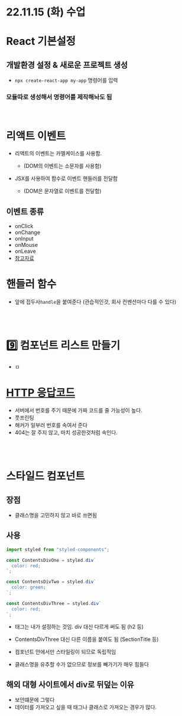 # 22.11.15 (화) 수업

# React 기본설정

## 개발환경 설정 & 새로운 프로젝트 생성

- `npx create-react-app my-app` 명령어를 입력

### 모듈따로 생성해서 명령어를 제작해놔도 됨

<br>

# 리액트 이벤트

- 리액트의 이벤트는 카멜케이스를 사용함.

  - (DOM의 이벤트는 소문자를 사용함)

- JSX를 사용하여 함수로 이벤트 핸들러를 전달함
  - (DOM은 문자열로 이벤트를 전달함)

## 이벤트 종류

- onClick
- onChange
- onInput
- onMouse
- onLeave
- [참고자료](https:/kok.reactjs.org/docs/events.html#other-events)

# 핸들러 함수

- 앞에 접두사`handle`을 붙여준다 (관습적인것, 회사 컨벤션마다 다를 수 있다)

<br><br>

# :nine: 컴포넌트 리스트 만들기

- ㅁ

# [HTTP 응답코드](https://ko.wikipedia.org/wiki/HTTP_%EC%83%81%ED%83%9C_%EC%BD%94%EB%93%9C)

- 서버에서 번호를 주기 때문에 가짜 코드를 줄 가능성이 높다.
- 풋프린팅
- 해커가 일부러 번호를 속여서 준다
- 404는 잘 주지 않고, 마치 성공한것처럼 속인다.

<br><br>

# 스타일드 컴포넌트

## 장점

- 클래스명을 고민하지 않고 바로 쓰면됨

## 사용

```js
import styled from "styled-components";

const ContentsDivOne = styled.div`
  color: red;
`;

const ContentsDivTwo = styled.div`
  color: green;
`;

const ContentsDivThree = styled.div`
  color: red;
`;
```

- 태그는 내가 설정하는 것임. div 대신 다르게 써도 됨 (h2 등)
- ContentsDivThree 대신 다른 이름을 붙여도 됨 (SectionTitle 등)

- 컴포넌트 안에서만 스타일링이 되므로 독립적임
- 클래스명을 유추할 수가 없으므로 정보를 빼가기가 매우 힘들다

## 해외 대형 사이트에서 div로 뒤덮는 이유

- 보안떄문에 그렇다
- 데이터를 가져오고 싶을 때 태그나 클래스로 가져오는 경우가 많다.
